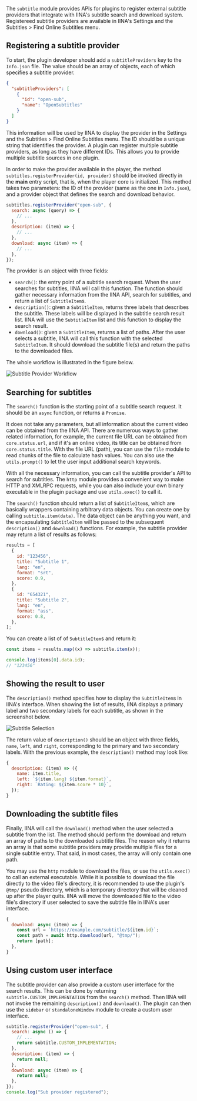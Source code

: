 The `subtitle` module provides APIs for plugins to register external subtitle providers that integrate with IINA's subtitle search and download system.
Registereed subtitle providers are available in IINA's Settings and the Subtitles > Find Online Subtitles menu.

## Registering a subtitle provider

To start, the plugin developer should add a `subtitleProviders` key to the `Info.json` file. The value should be an array of objects, each of which specifies a subtitle provider.

```json
{
  "subtitleProviders": [
    {
      "id": "open-sub",
      "name": "OpenSubtitles"
    }
  ]
}
```

This information will be used by IINA to display the provider in the Settings and the Subtitles > Find Online Subtitles menu.
The ID should be a unique string that identifies the provider.
A plugin can register multiple subtitle providers, as long as they have different IDs.
This allows you to provide multiple subtitle sources in one plugin.

In order to make the provider available in the player, the method `subtitles.registerProvider(id, provider)` should be invoked directly in the **main** entry script, that is, when the player core is initialized.
This method takes two parameters: the ID of the provider (same as the one in `Info.json`), and a provider object that defines the search and download behavior.

```js
subtitles.registerProvider("open-sub", {
  search: async (query) => {
    // ...
  },
  description: (item) => {
    // ...
  },
  download: async (item) => {
    // ...
  },
});
```

The provider is an object with three fields:

- `search()`: the entry point of a subtitle search request.
  When the user searches for subtitles, IINA will call this function.
  The function should gather necessary information from the IINA API, search for subtitles, and return a list of `SubtitleItem`s.
- `description()`: given a `SubtitleItem`, returns three labels that describes the subtitle.
  These labels will be displayed in the subtitle search result list.
  IINA will use the `SubtitleItem` list and this function to display the search result.
- `download()`: given a `SubtitleItem`, returns a list of paths.
  After the user selects a subtitle, IINA will call this function with the selected `SubtitleItem`.
  It should download the subtitle file(s) and return the paths to the downloaded files.

The whole workflow is illustrated in the figure below.

![Subtitle Provider Workflow](/media/subtitle-providers.png)

## Searching for subtitles

The `search()` function is the starting point of a subtitle search request.
It should be an `async` function, or returns a `Promise`.

It does not take any parameters, but all information about the current video can be obtained from the IINA API.
There are numerous ways to gather related information, for example, the current file URL can be obtained from `core.status.url`, and if it's an online video, its title can be obtained from `core.status.title`.
With the file URL (path), you can use the `file` module to read chunks of the file to calculate hash values.
You can also use the `utils.prompt()` to let the user input additional search keywords.

With all the necessary information, you can call the subtitle provider's API to search for subtitles.
The `http` module provides a convenient way to make HTTP and XMLRPC requests, while you can also include your own binary executable in the plugin package and use `utils.exec()` to call it.

The `search()` function should return a list of `SubtitleItem`s, which are basically wrappers containing arbitrary data objects.
You can create one by calling `subtitle.item(data)`.
The data object can be anything you want, and the encapsulating `SubtitleItem` will be passed to the subsequent `description()` and `download()` functions.
For example, the subtitle provider may return a list of results as follows:

```js
results = [
  {
    id: "123456",
    title: "Subtitle 1",
    lang: "en",
    format: "srt",
    score: 0.9,
  },
  {
    id: "654321",
    title: "Subtitle 2",
    lang: "en",
    format: "ass",
    score: 0.8,
  },
];
```

You can create a list of of `SubtitleItem`s and return it:

```js
const items = results.map((x) => subtitle.item(x));

console.log(items[0].data.id);
// "123456"
```

## Showing the result to user

The `description()` method specifies how to display the `SubtitleItem`s in IINA's interface.
When showing the list of results, IINA displays a primary label and two secondary labels for each subtitle, as shown in the screenshot below.

![Subtitle Selection](/media/sub-sel.png)

The return value of `description()` should be an object with three fields, `name`, `left`, and `right`, corresponding to the primary and two secondary labels. With the previous example, the `description()` method may look like:

```js
{
  description: (item) => ({
    name: item.title,
    left: `${item.lang} ${item.format}`,
    right: `Rating: ${item.score * 10}`,
  });
}
```

## Downloading the subtitle files

Finally, IINA will call the `download()` method when the user selected a subtitle from the list.
The method should perform the download and return an array of paths to the downloaded subtitle files.
The reason why it returns an array is that some subtitle providers may provide multiple files for a single subtitle entry. That said, in most cases, the array will only contain one path.

You may use the `http` module to download the files, or use the `utils.exec()` to call an external executable.
While it is possible to download the file directly to the video file's directory, it is recommended to use the plugin's `@tmp/` pseudo directory, which is a temporary directory that will be cleaned up after the player quits.
IINA will move the downloaded file to the video file's directory if user selected to save the subtitle file
in IINA's user interface.

```js
{
  download: async (item) => {
    const url = `https://example.com/subtitle/${item.id}`;
    const path = await http.download(url, "@tmp/");
    return [path];
  },
}
```

## Using custom user interface

The subtitle provider can also provide a custom user interface for the search results.
This can be done by returning `subtitle.CUSTOM_IMPLEMENTATION` from the `search()` method.
Then IINA will not invoke the remaining `description()` and `download()`.
The plugin can then use the `sidebar` or `standaloneWindow` module to create a custom user interface.

```js
subtitle.registerProvider("open-sub", {
  search: async () => {
    // ...
    return subtitle.CUSTOM_IMPLEMENTATION;
  },
  description: (item) => {
    return null;
  },
  download: async (item) => {
    return null;
  },
});
console.log("Sub provider registered");
```
